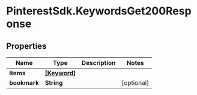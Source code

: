 # PinterestSdk.KeywordsGet200Response

## Properties

Name | Type | Description | Notes
------------ | ------------- | ------------- | -------------
**items** | [**[Keyword]**](Keyword.md) |  | 
**bookmark** | **String** |  | [optional] 


